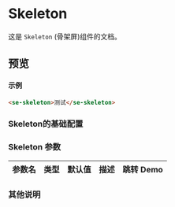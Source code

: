 # Skeleton

这是 `Skeleton` (骨架屏)组件的文档。
## 预览
<preview path="../../demos/skeleton/skeleton.vue" title="基本使用" description=" "></preview>
#### 示例
```html
<se-skeleton>测试</se-skeleton> 
```


### Skeleton的基础配置

### Skeleton 参数

| 参数名      | 类型                       | 默认值 | 描述                                                                                | 跳转 Demo                                 |
| :---------- | :------------------------- | :----- | :---------------------------------------------------------------------------------- | :---------------------------------------- |
                                           

### 其他说明
